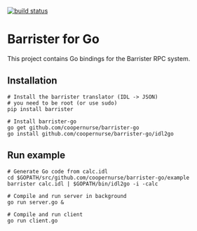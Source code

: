 [![build status](https://secure.travis-ci.org/coopernurse/barrister-go.png)](http://travis-ci.org/coopernurse/barrister-go)

# Barrister for Go

This project contains Go bindings for the Barrister RPC system.

## Installation

    # Install the barrister translator (IDL -> JSON)
    # you need to be root (or use sudo)
    pip install barrister

    # Install barrister-go
    go get github.com/coopernurse/barrister-go
    go install github.com/coopernurse/barrister-go/idl2go

## Run example

    # Generate Go code from calc.idl
    cd $GOPATH/src/github.com/coopernurse/barrister-go/example
    barrister calc.idl | $GOPATH/bin/idl2go -i -calc

    # Compile and run server in background
    go run server.go &

    # Compile and run client
    go run client.go

